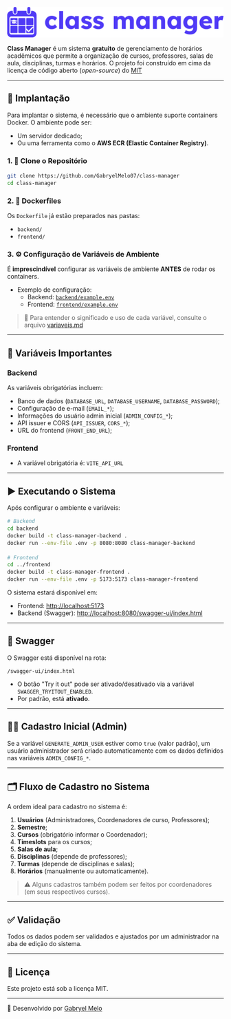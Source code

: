 ![Logo do Projeto](logo_class_manager.png)


**Class Manager** é um sistema **gratuito** de gerenciamento de horários acadêmicos que permite a organização de cursos, professores, salas de aula, disciplinas, turmas e horários.
O projeto foi construído em cima da licença de código aberto (*open-source*) do <a target="_blank" rel="noopener noreferrer" href='https://github.com/GabryelMelo07/class-manager/blob/master/LICENSE'>MIT</a>

---

## 🚀 Implantação

Para implantar o sistema, é necessário que o ambiente suporte containers Docker. O ambiente pode ser:

- Um servidor dedicado;
- Ou uma ferramenta como o **AWS ECR (Elastic Container Registry)**.

### 1. 🔁 Clone o Repositório

```bash
git clone https://github.com/GabryelMelo07/class-manager
cd class-manager
```

### 2. 🐳 Dockerfiles

Os `Dockerfile` já estão preparados nas pastas:

- `backend/`
- `frontend/`

### 3. ⚙️ Configuração de Variáveis de Ambiente

É **imprescindível** configurar as variáveis de ambiente **ANTES** de rodar os containers.

- Exemplo de configuração:
  - Backend: [`backend/example.env`](backend/example.env)
  - Frontend: [`frontend/example.env`](frontend/example.env)

> 📄 Para entender o significado e uso de cada variável, consulte o arquivo [variaveis.md](./variaveis.md)

---

## 🔧 Variáveis Importantes

### Backend

As variáveis obrigatórias incluem:

- Banco de dados (`DATABASE_URL`, `DATABASE_USERNAME`, `DATABASE_PASSWORD`);
- Configuração de e-mail (`EMAIL_*`);
- Informações do usuário admin inicial (`ADMIN_CONFIG_*`);
- API issuer e CORS (`API_ISSUER`, `CORS_*`);
- URL do frontend (`FRONT_END_URL`);

### Frontend

- A variável obrigatória é: `VITE_API_URL`

---

## ▶️ Executando o Sistema

Após configurar o ambiente e variáveis:

```bash
# Backend
cd backend
docker build -t class-manager-backend .
docker run --env-file .env -p 8080:8080 class-manager-backend

# Frontend
cd ../frontend
docker build -t class-manager-frontend .
docker run --env-file .env -p 5173:5173 class-manager-frontend
```

O sistema estará disponível em:

- Frontend: [http://localhost:5173](http://localhost:5173)
- Backend (Swagger): [http://localhost:8080/swagger-ui/index.html](http://localhost:8080/swagger-ui/index.html)

---

## 🧪 Swagger

O Swagger está disponível na rota:

```
/swagger-ui/index.html
```

- O botão "Try it out" pode ser ativado/desativado via a variável `SWAGGER_TRYITOUT_ENABLED`.
- Por padrão, está **ativado**.

---

## 🧑‍🏫 Cadastro Inicial (Admin)

Se a variável `GENERATE_ADMIN_USER` estiver como `true` (valor padrão), um usuário administrador será criado automaticamente com os dados definidos nas variáveis `ADMIN_CONFIG_*`.

---

## 🗂️ Fluxo de Cadastro no Sistema

A ordem ideal para cadastro no sistema é:

1. **Usuários** (Administradores, Coordenadores de curso, Professores);
2. **Semestre**;
3. **Cursos** (obrigatório informar o Coordenador);
4. **Timeslots** para os cursos;
5. **Salas de aula**;
6. **Disciplinas** (depende de professores);
7. **Turmas** (depende de disciplinas e salas);
8. **Horários** (manualmente ou automaticamente).

> ⚠️ Alguns cadastros também podem ser feitos por coordenadores (em seus respectivos cursos).

---

## ✅ Validação

Todos os dados podem ser validados e ajustados por um administrador na aba de edição do sistema.

---

## 📝 Licença

Este projeto está sob a licença MIT.

---

📌 Desenvolvido por [Gabryel Melo](https://github.com/GabryelMelo07)
